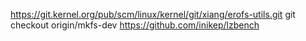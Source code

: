 https://git.kernel.org/pub/scm/linux/kernel/git/xiang/erofs-utils.git
git checkout origin/mkfs-dev
https://github.com/inikep/lzbench
